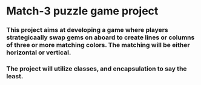 # Match-3 puzzle game project

### This project aims at developing a game where players strategicaally swap gems on aboard to create lines or columns of three or more matching colors. The matching will be either horizontal or vertical.

### The project will utilize classes, and encapsulation to say the least.
